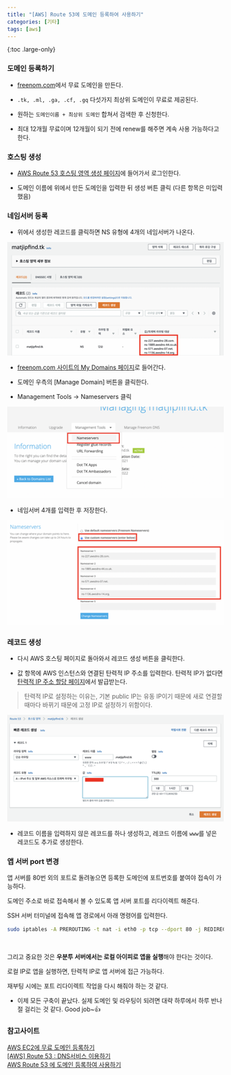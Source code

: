 ```yaml
---
title: "[AWS] Route 53에 도메인 등록하여 사용하기"
categories: [기타]
tags: [aws]
---
```


{:toc .large-only}

### 도메인 등록하기

- [freenom.com](https://www.freenom.com/en/index.html)에서 무료 도메인을 만든다.

- `.tk, .ml, .ga, .cf, .gq` 다섯가지 최상위 도메인이 무료로 제공된다.

- 원하는 `도메인이름 + 최상위 도메인` 합쳐서 검색한 후 신청한다.

- 최대 12개월 무료이며 12개월이 되기 전에 renew를 해주면 계속 사용 가능하다고 한다.

### 호스팅 생성

- [AWS Route 53 호스팅 영역 생성 페이지](https://console.aws.amazon.com/route53/v2/hostedzones#CreateHostedZone)에 들어가서 로그인한다.

- 도메인 이름에 위에서 만든 도메인을 입력한 뒤 생성 버튼 클릭 (다른 항목은 미입력했음)

### 네임서버 등록

- 위에서 생성한 레코드를 클릭하면 NS 유형에 4개의 네임서버가 나온다.

<img src="/assets/img/blog/2021-08-19-AWS-Route53-domain_01.png">

- [freenom.com 사이트의 My Domains 페이지](https://my.freenom.com/clientarea.php?action=domains)로 들어간다.

- 도메인 우측의 [Manage Domain] 버튼을 클릭한다.

- Management Tools -> Nameservers 클릭

<img src="/assets/img/blog/2021-08-19-AWS-Route53-domain_02.png">

- 네임서버 4개를 입력한 후 저장한다.

<img src="/assets/img/blog/2021-08-19-AWS-Route53-domain_03.png">

### 레코드 생성

- 다시 AWS 호스팅 페이지로 돌아와서 레코드 생성 버튼을 클릭한다.

- 값 항목에 AWS 인스턴스와 연결된 탄력적 IP 주소를 입력한다. 탄력적 IP가 없다면 [탄력적 IP 주소 할당 페이지](https://us-east-2.console.aws.amazon.com/ec2/v2/home?region=us-east-2#AllocateAddress:)에서 발급받는다.

> 탄력적 IP로 설정하는 이유는, 기본 public IP는 유동 IP이기 때문에 새로 연결할 때마다 바뀌기 때문에 고정 IP로 설정하기 위함이다.

<img src="/assets/img/blog/2021-08-19-AWS-Route53-domain_04.png">

- 레코드 이름을 입력하지 않은 레코드를 하나 생성하고, 레코드 이름에 `www`를 넣은 레코드도 추가로 생성한다.

### 앱 서버 port 변경

앱 서버를 80번 외의 포트로 돌려놓으면 등록한 도메인에 포트번호를 붙여야 접속이 가능하다.

도메인 주소로 바로 접속해서 볼 수 있도록 앱 서버 포트를 리다이렉트 해준다.

SSH 서버 터미널에 접속해 앱 경로에서 아래 명령어를 입력한다.

```bash
sudo iptables -A PREROUTING -t nat -i eth0 -p tcp --dport 80 -j REDIRECT --to-port <앱 포트>
```

<br/>

그리고 중요한 것은 **우분투 서버에서는 로컬 아이피로 앱을 실행**해야 한다는 것이다.

로컬 IP로 앱을 실행하면, 탄력적 IP로 앱 서버에 접근 가능하다.

재부팅 시에는 포트 리다이렉트 작업을 다시 해줘야 하는 것 같다.

- 이제 모든 구축이 끝났다. 실제 도메인 및 라우팅이 되려면 대략 하루에서 하루 반나절 걸리는 것 같다. Good job~👍

### 참고사이트

[AWS EC2에 무료 도메인 등록하기](https://dawitblog.tistory.com/92)<br/>
[[AWS] Route 53 : DNS서비스 이용하기](https://happiestmemories.tistory.com/47)<br/>
[AWS Route 53 에 도메인 등록하여 사용하기](https://medium.com/@labcloud/aws-route-53-%EC%97%90-%EB%8F%84%EB%A9%94%EC%9D%B8-%EB%93%B1%EB%A1%9D%ED%95%98%EC%97%AC-%EC%82%AC%EC%9A%A9%ED%95%98%EA%B8%B0-e2d9da2e864d)
